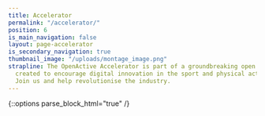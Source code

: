 ```yaml
---
title: Accelerator
permalink: "/accelerator/"
position: 6
is_main_navigation: false
layout: page-accelerator
is_secondary_navigation: true
thumbnail_image: "/uploads/montage_image.png"
strapline: The OpenActive Accelerator is part of a groundbreaking open data initiative
  created to encourage digital innovation in the sport and physical activity sector.
  Join us and help revolutionise the industry.
---
```


{::options parse_block_html="true" /}
